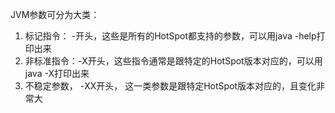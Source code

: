 JVM参数可分为大类：
1. 标记指令： -开头，这些是所有的HotSpot都支持的参数，可以用java -help打印出来
2. 非标准指令：-X开头，这些指令通常是跟特定的HotSpot版本对应的，可以用java -X打印出来
3. 不稳定参数， -XX开头， 这一类参数是跟特定HotSpot版本对应的，且变化非常大


